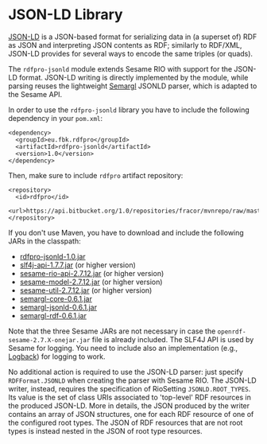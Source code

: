 
JSON-LD Library
===============

[JSON-LD](http://www.w3.org/TR/json-ld/) is a JSON-based format for serializing data in (a superset of) RDF as JSON and interpreting JSON contents as RDF; similarly to RDF/XML, JSON-LD provides for several ways to encode the same triples (or quads).

The `rdfpro-jsonld` module extends Sesame RIO with support for the JSON-LD format. JSON-LD writing is directly implemented by the module, while parsing reuses the lightweight [Semargl](http://semarglproject.org/) JSONLD parser, which is adapted to the Sesame API.

In order to use the `rdfpro-jsonld` library you have to include the following dependency in your `pom.xml`:

    <dependency>
      <groupId>eu.fbk.rdfpro</groupId>
      <artifactId>rdfpro-jsonld</artifactId>
      <version>1.0</version>
    </dependency>

Then, make sure to include `rdfpro` artifact repository:

    <repository>
      <id>rdfpro</id>
      <url>https://api.bitbucket.org/1.0/repositories/fracor/mvnrepo/raw/master</url>
    </repository>

If you don't use Maven, you have to download and include the following JARs in the classpath:

  * [rdfpro-jsonld-1.0.jar](http://api.bitbucket.org/1.0/repositories/fracor/mvnrepo/raw/master/eu/fbk/rdfpro/rdfpro-jsonld/1.0/rdfpro-jsonld-1.0.jar)
  * [slf4j-api-1.7.7.jar](http://central.maven.org/maven2/org/slf4j/slf4j-api/1.7.7/slf4j-api-1.7.7.jar) (or higher version)
  * [sesame-rio-api-2.7.12.jar](http://central.maven.org/maven2/org/openrdf/sesame/sesame-rio-api/2.7.12/sesame-rio-api-2.7.12.jar) (or higher version)
  * [sesame-model-2.7.12.jar](http://central.maven.org/maven2/org/openrdf/sesame/sesame-model/2.7.12/sesame-model-2.7.12.jar) (or higher version)
  * [sesame-util-2.7.12.jar](http://central.maven.org/maven2/org/openrdf/sesame/sesame-util/2.7.12/sesame-util-2.7.12.jar) (or higher version)
  * [semargl-core-0.6.1.jar](http://central.maven.org/maven2/org/semarglproject/semargl-core/0.6.1/semargl-core-0.6.1.jar)
  * [semargl-jsonld-0.6.1.jar](http://central.maven.org/maven2/org/semarglproject/semargl-jsonld/0.6.1/semargl-jsonld-0.6.1.jar)
  * [semargl-rdf-0.6.1.jar](http://central.maven.org/maven2/org/semarglproject/semargl-rdf/0.6.1/semargl-rdf-0.6.1.jar)

Note that the three Sesame JARs are not necessary in case the `openrdf-sesame-2.7.X-onejar.jar` file is already included. The SLF4J API is used by Sesame for logging. You need to include also an implementation (e.g., [Logback](http://logback.qos.ch/)) for logging to work.

No additional action is required to use the JSON-LD parser: just specify `RDFFormat.JSONLD` when creating the parser with Sesame RIO.
The JSON-LD writer, instead, requires the specification of RioSetting `JSONLD.ROOT_TYPES`.
Its value is the set of class URIs associated to 'top-level' RDF resources in the produced JSON-LD. More in details, the JSON produced by the writer contains an array of JSON structures, one for each RDF resource of one of the configured root types. The JSON of RDF resources that are not root types is instead nested in the JSON of root type resources.
